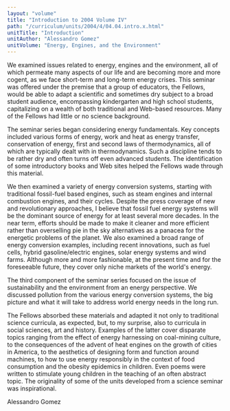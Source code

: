 ```yaml
---
layout: "volume"
title: "Introduction to 2004 Volume IV"
path: "/curriculum/units/2004/4/04.04.intro.x.html"
unitTitle: "Introduction"
unitAuthor: "Alessandro Gomez"
unitVolume: "Energy, Engines, and the Environment"
---
```

<body>
<p>
We examined issues related to energy, engines and the environment, all of which permeate many aspects of our life and are becoming more and more cogent, as we face short-term and long-term energy crises. This seminar was offered under the premise that a group of educators, the Fellows, would be able to adapt a scientific and sometimes dry subject to a broad student audience, encompassing kindergarten and high school students, capitalizing on a wealth of both traditional and Web-based resources. Many of the Fellows had little or no science background.
</p>
<p>
The seminar series began considering energy fundamentals. Key concepts included various forms of energy, work and heat as energy transfer, conservation of energy, first and second laws of thermodynamics, all of which are typically dealt with in thermodynamics. Such a discipline tends to be rather dry and often turns off even advanced students. The identification of some introductory books and Web sites helped the Fellows wade through this material.
</p>
<p>
We then examined a variety of energy conversion systems, starting with traditional fossil-fuel based engines, such as steam engines and internal combustion engines, and their cycles. Despite the press coverage of new and revolutionary approaches, I believe that fossil fuel energy systems will be the dominant source of energy for at least several more decades. In the near term, efforts should be made to make it cleaner and more efficient rather than overselling pie in the sky alternatives as a panacea for the energetic problems of the planet. We also examined a broad range of energy conversion examples, including recent innovations, such as fuel cells, hybrid gasoline/electric engines, solar energy systems and wind farms. Although more and more fashionable, at the present time and for the foreseeable future, they cover only niche markets of the world's energy.
</p>
<p>
The third component of the seminar series focused on the issue of sustainability and the environment from an energy perspective. We discussed pollution from the various energy conversion systems, the big picture and what it will take to address world energy needs in the long run.
</p>
<p>
The Fellows absorbed these materials and adapted it not only to traditional science curricula, as expected, but, to my surprise, also to curricula in social sciences, art and history. Examples of the latter cover disparate topics ranging from the effect of energy harnessing on coal-mining culture, to the consequences of the advent of heat engines on the growth of cities in America, to the aesthetics of designing form and function around machines, to how to use energy responsibly in the context of food consumption and the obesity epidemics in children. Even poems were written to stimulate young children in the teaching of an often abstract topic. The originality of some of the units developed from a science seminar was inspirational.
</p>
<p>
Alessandro Gomez
</p>
</body>